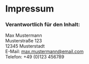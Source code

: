 # Impressum

### Verantwortlich für den Inhalt:

Max Mustermann <br />
Musterstraße 123<br />
12345 Musterstadt<br />
E-Mail: max.mustermann@email.com<br />
Telefon: +49 (0)123 456789<br />
